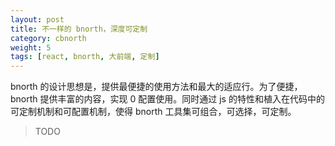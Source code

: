 ```yaml
---
layout: post
title: 不一样的 bnorth，深度可定制
category: cbnorth
weight: 5
tags: [react, bnorth, 大前端, 定制]
---
```


bnorth 的设计思想是，提供最便捷的使用方法和最大的适应行。为了便捷，bnorth 提供丰富的内容，实现 0 配置使用。同时通过 js 的特性和植入在代码中的可定制机制和可配置机制，使得 bnorth 工具集可组合，可选择，可定制。


> TODO
